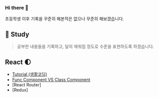 ### Hi there 👋

초등학생 이후 기록을 꾸준히 해본적은 없으나 꾸준히 해보겠습니다.

## :turtle: Study
> 공부한 내용들을 기록하고, 달의 채워짐 정도로 수준을 표현하도록 하겠습니다.

## React :first_quarter_moon:
* [Tutorial (생활코딩)](https://github.com/JeongP/react-tutorial-saengco)
* [Func Component VS Class Component](https://github.com/JeongP/react-component-func-vs-class)
* [React Router]
* [Redux]

